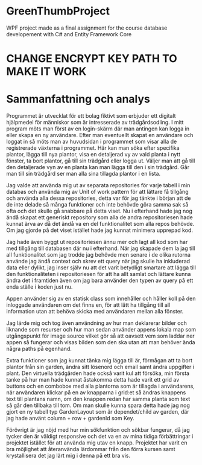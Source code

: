 # GreenThumbProject

WPF project made as a final assignment for the course database developement with C# and Entity Framework Core

# CHANGE ENCRYPT KEY PATH TO MAKE IT WORK
# Sammanfattning och analys

Programmet är utvecklat för ett bolag fiktivt som erbjuder ett digitalt hjälpmedel för människor som är intresserade av trädgårdsodling.
I mitt program möts man först av en login-skärm där man antingen kan logga in eller skapa en ny användare. Efter man eventuellt skapat en användare och loggat in så möts man av huvudsidan i programmet som visar alla de registrerade växterna i programmet. Här kan man söka efter specifika plantor, lägga till nya plantor, visa en detaljerad vy av vald planta i nytt fönster, ta bort plantor, gå till sin trädgård eller logga ut.
Väljer man att gå till den detaljerade vyn av en planta kan man lägga till den i sin trädgård. 
Går man till sin trädgård ser man alla sina tillagda plantor i en lista.

Jag valde att använda mig ut av separata repositories för varje tabell i min databas och använda mig av Unit of work pattern för att lättare få tillgång och använda alla dessa repositories, detta var för jag tänkte i början att de de inte delade så många funktioner och inte behövde göra samma sak så ofta och det skulle gå snabbare på detta viset. Nu i efterhand hade jag nog ändå skapat ett generiskt repository som alla de andra repositoriesen hade kunnat ärva av då det ändå va en del funktionalitet som alla repos behövde. Om jag gjorde på det viset istället hade jag kunnat minimera upprepad kod.

Jag hade även byggt ut repositoriesen ännu mer och lagt all kod som har med tillgång till databasen där nu i efterhand. När jag skapade dem la jag till all funktionalitet som jag trodde jag behövde men senare i de olika rutorna använde jag ändå context och skrev ett query när jag skulle ha inkluderad data eller dylikt, jag inser själv nu att det varit betydligt smartare att lägga till den funktionaliteten i repositoriesen för att ha allt samlat och lättare kunna ändra det i framtiden även om jag bara använder den typen av query på ett enda ställe i koden just nu.

Appen använder sig av en statisk class som innehåller och håller koll på den inloggade användaren om det finns en, för att lätt ha tillgång till all information utan att behöva skicka med användaren mellan alla fönster. 

Jag lärde mig och tog även användning av hur man deklarerar bilder och liknande som resurser och hur man sedan använder appens lokala map som utgångspunkt för image source vilket gör så att oavsett vem som laddar ner appen så fungerar och visas bilden som den ska utan att man behöver ända några paths på egenhand.

Extra funktioner som jag kunnat tänka mig lägga till är, förmågan att ta bort plantor från sin garden, ändra sitt lösenord och email samt ändra uppgifter i plant.
Den virtuella trädgården hade också varit kul att försöka, min första tanke på hur man hade kunnat åstakomma detta hade varit ett grid av buttons och en combobox med alla plantorna som är tillagda i användarens, när användaren klickar på en av knapparna i grid:et så ändras knappens text till plantans namn, om den knappen redan har samma planta som text så går den tillbaka till tom. Om man skulle kunna spara detta hade jag nog gjort en ny tabell typ GardenLayout som är dependet/child av garden, där jag hade använt column + row + gardenId som Key.

Förövrigt är jag nöjd med hur min sökfunktion och sökbar fungerar, då jag tycker den är väldigt responsive och det va en av mina tidiga förbättringar i projektet istället för att använda mig utav en knapp. Projektet har varit en bra möjlighet att återanvända lärdommar från den förra kursen samt krystallisera det jag lärt mig i denna på ett bra vis.
